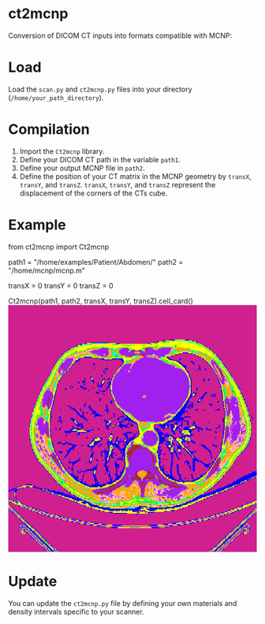 # ct2mcnp
Conversion of DICOM CT inputs into formats compatible with MCNP:

# Load 
Load the `scan.py` and `ct2mcnp.py` files into your directory (`/home/your_path_directory`).

# Compilation

1) Import the `Ct2mcnp` library.
2) Define your DICOM CT path in the variable `path1`.
3) Define your output MCNP file in `path2`.
4) Define the position of your CT matrix in the MCNP geometry by `transX`, `transY`, and `transZ`.
   `transX`, `transY`, and `transZ` represent the displacement of the corners of the CTs cube.

# Example
from ct2mcnp import Ct2mcnp

path1 = "/home/examples/Patient/Abdomen/"
path2 = "/home/mcnp/mcnp.m"

transX = 0
transY = 0
transZ = 0

Ct2mcnp(path1, path2, transX, transY, transZ).cell_card()
![Ct2mcnp](Abdomen_mcnp.png)
# Update
You can update the `ct2mcnp.py` file by defining your own materials and density intervals specific to your scanner.



